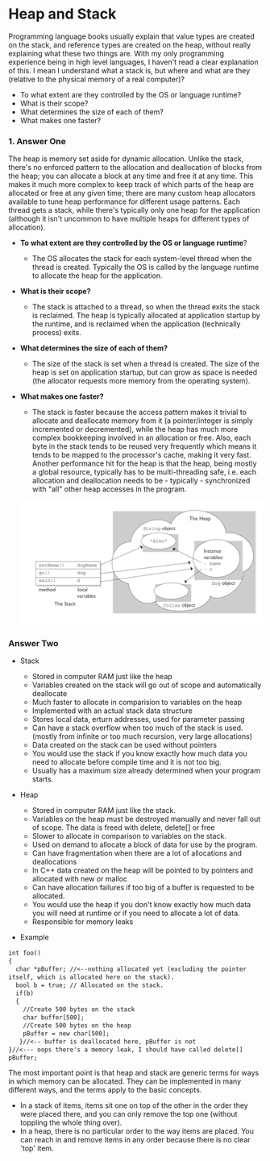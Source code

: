 # Heap and Stack
Programming language books usually explain that value types are created on the stack, and reference types are created on the heap, without really explaining what these two things are. With my only programming experience being in high level languages, I haven't read a clear explanation of this. I mean I understand what a stack is, but where and what are they (relative to the physical memory of a real computer)?
- To what extent are they controlled by the OS or language runtime?
- What is their scope?
- What determines the size of each of them?
- What makes one faster?

### 1. Answer One
The heap is memory set aside for dynamic allocation. Unlike the stack, there's no enforced pattern to the allocation and deallocation of blocks from the heap; you can allocate a block at any time and free it at any time. This makes it much more complex to keep track of which parts of the heap are allocated or free at any given time; there are many custom heap allocators available to tune heap performance for different usage patterns.
Each thread gets a stack, while there's typically only one heap for the application (although it isn't uncommon to have multiple heaps for different types of allocation).

- **To what extent are they controlled by the OS or language runtime**?
    - The OS allocates the stack for each system-level thread when the thread is created. Typically the OS is called by the language runtime to allocate the heap for the application.

- **What is their scope?**
    - The stack is attached to a thread, so when the thread exits the stack is reclaimed. The heap is typically allocated at application startup by the runtime, and is reclaimed when the application (technically process) exits.

- **What determines the size of each of them?**
    - The size of the stack is set when a thread is created. The size of the heap is set on application startup, but can grow as space is needed (the allocator requests more memory from the operating system).

- **What makes one faster?**
    - The stack is faster because the access pattern makes it trivial to allocate and deallocate memory from it (a pointer/integer is simply incremented or decremented), while the heap has much more complex bookkeeping involved in an allocation or free. Also, each byte in the stack tends to be reused very frequently which means it tends to be mapped to the processor's cache, making it very fast. Another performance hit for the heap is that the heap, being mostly a global resource, typically has to be multi-threading safe, i.e. each allocation and deallocation needs to be - typically - synchronized with "all" other heap accesses in the program.
    
    ![](./img/heap_stack_0.png?raw=true)

### Answer Two
- Stack
    - Stored in computer RAM just like the heap
    - Variables created on the stack will go out of scope and automatically deallocate
    - Much faster to allocate in comparision to variables on the heap
    - Implemented with an actual stack data structure
    - Stores local data, erturn addresses, used for parameter passing
    - Can have a stack overflow when too much of the stack is used. (mostly from infinite or too much recursion, very large allocations)
    - Data created on the stack can be used without pointers
    - You would use the stack if you know exactly how much data you need to allocate before compile time and it is not too big.
    - Usually has a maximum size already determined when your program starts.

- Heap 
    - Stored in computer RAM just like the stack.
    - Variables on the heap must be destroyed manually and never fall out of scope. The data is freed with delete, delete[] or free
    - Slower to allocate in comparison to variables on the stack.
    - Used on demand to allocate a block of data for use by the program.
    - Can have fragmentation when there are a lot of allocations and deallocations
    - In C++ data created on the heap will be pointed to by pointers and allocated with new or malloc
    - Can have allocation failures if too big of a buffer is requested to be allocated.
    - You would use the heap if you don't know exactly how much data you will need at runtime or if you need to allocate a lot of data.
    - Responsible for memory leaks

- Example
```
int foo()
{
  char *pBuffer; //<--nothing allocated yet (excluding the pointer itself, which is allocated here on the stack).
  bool b = true; // Allocated on the stack.
  if(b)
  {
    //Create 500 bytes on the stack
    char buffer[500];
    //Create 500 bytes on the heap
    pBuffer = new char[500];
   }//<-- buffer is deallocated here, pBuffer is not
}//<--- oops there's a memory leak, I should have called delete[] pBuffer;
```

The most important point is that heap and stack are generic terms for ways in which memory can be allocated. They can be implemented in many different ways, and the terms apply to the basic concepts.
- In a stack of items, items sit one on top of the other in the order they were placed there, and you can only remove the top one (without toppling the whole thing over).
- In a heap, there is no particular order to the way items are placed. You can reach in and remove items in any order because there is no clear 'top' item.

